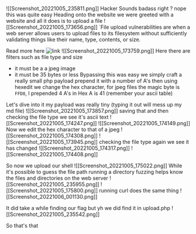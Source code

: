 ![[Screenshot_20221005_235811.png]]
Hacker Sounds badass right ? nope this was quite easy 
Heading onto the website we were greeted with a website and all it does is to upload a file 
![[Screenshot_20221005_173656.png]]
`File upload vulnerabilities are when a web server allows users to upload files to its filesystem without sufficiently validating things like their name, type, contents, or size.

Read more here ![link](https://portswigger.net/web-security/file-upload)
![[Screenshot_20221005_173759.png]]
Here there are filters such as file type and size
- it must be a a jpeg image 
- it must be 35 bytes or less
Bypassing this was easy we simply craft a really small php payload prepend it with a number of A's then using hexedit we change the hex character, for jpeg files the magic byte is `FFD8`, I prepended 4 A's in Hex A is 41 (remember your ascii table)

Let's dive into it
my payload was really tiny (typing it out will mess up my md file)
![[Screenshot_20221005_173857.png]]
saving that and then checking the file type we see it's ascii text
![[Screenshot_20221005_174247.png]]
![[Screenshot_20221005_174149.png]]
Now we edit the hex character to that of a jpeg
![[Screenshot_20221005_174308.png]]
![[Screenshot_20221005_173945.png]]
checking the file type again we see it has changed
![[Screenshot_20221005_174317.png]]
![[Screenshot_20221005_174408.png]]

So now we upload our shell
![[Screenshot_20221005_175022.png]]
While it's possible to guess the file path running a directory fuzzing helps know the files and directories on the web server
![[Screenshot_20221005_235955.png]]
![[Screenshot_20221005_175800.png]]
running curl does the same thing 
![[Screenshot_20221006_001130.png]]

It did take a while finding our flag but yh we did find it in upload.php
![[Screenshot_20221005_235542.png]]

So that's that